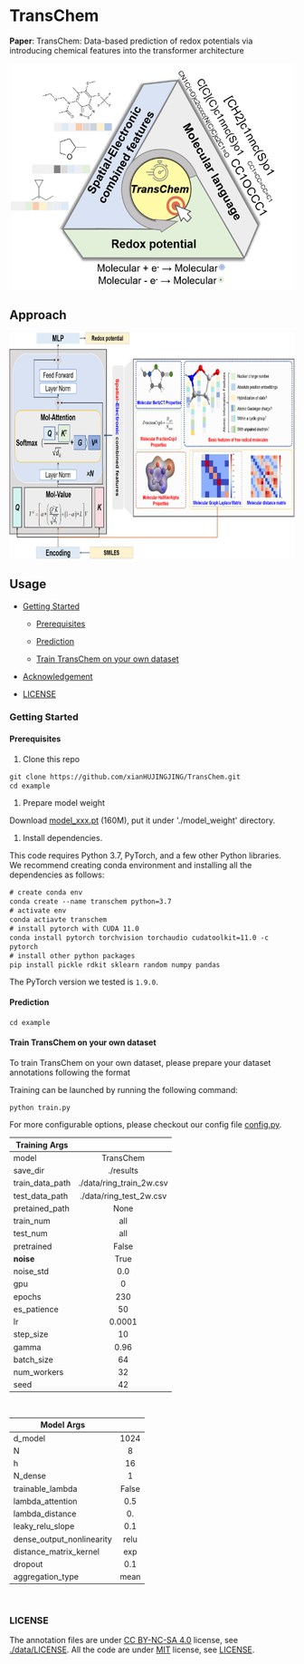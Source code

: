 # TransChem

**Paper**: TransChem: Data-based prediction of redox potentials via introducing chemical features into the transformer architecture

<div align="center">
  <img src="./assets/ToC.png" alt="Table of Contents" width="500" height="400">
</div>



## Approach

<div align="center">
  <img src="./assets/mian_model.png" alt="Approach" width="800" height="400">
</div>

## Usage

- [Getting Started](#getting-started)

  - [Prerequisites](#prerequisites)

  - [Prediction](#prediction)

  - [Train TransChem on your own dataset](#train-transchem-on-your-own-dataset)

- [Acknowledgement](#acknowledgement)

- [LICENSE](#license)

### Getting Started

#### Prerequisites

1.  Clone this repo

<!---->

    git clone https://github.com/xianHUJINGJING/TransChem.git
    cd example

1.  Prepare model weight

Download [model_xxx.pt](https://drive) (160M), put it under './model_weight' directory.

1.  Install dependencies.

This code requires Python 3.7, PyTorch, and a few other Python libraries.
We recommend creating conda environment and installing all the dependencies as follows:

    # create conda env
    conda create --name transchem python=3.7
    # activate env
    conda actiavte transchem
    # install pytorch with CUDA 11.0
    conda install pytorch torchvision torchaudio cudatoolkit=11.0 -c pytorch
    # install other python packages
    pip install pickle rdkit sklearn random numpy pandas

The PyTorch version we tested is `1.9.0`.



#### Prediction

    cd example

#### Train TransChem on your own dataset

To train TransChem on your own dataset, please prepare your dataset annotations following the format


Training can be launched by running the following command:

    python train.py

For more configurable options, please checkout our config file [config.py](config.py).


| **Training Args** | |
| ---- |:-------------:| 
| model | TransChem | 
| save_dir | ./results | 
| train_data_path | ./data/ring_train_2w.csv | 
| test_data_path | ./data/ring_test_2w.csv | 
| pretained_path | None | 
| train_num | all | 
| test_num | all | 
| pretrained | False | 
| **noise** | True | 
| noise_std | 0.0 | 
| gpu | 0 | 
| epochs | 230 | 
| es_patience | 50 | 
| lr | 0.0001 | 
| step_size | 10 | 
| gamma | 0.96 |
| batch_size | 64 |
| num_workers | 32 |
| seed | 42 |
</br>


| **Model Args** | |
| ---- |:-------------:| 
| d_model | 1024 | 
| N | 8 | 
| h | 16 | 
| N_dense | 1 | 
| trainable_lambda | False | 
| lambda_attention | 0.5 | 
| lambda_distance | 0. | 
| leaky_relu_slope | 0.1 | 
| dense_output_nonlinearity | relu | 
| distance_matrix_kernel | exp | 
| dropout | 0.1 | 
| aggregation_type | mean | 
</br>


### LICENSE

The annotation files are under [CC BY-NC-SA 4.0](https://creativecommons.org/licenses/by-nc-sa/4.0/) license, see [./data/LICENSE](data/LICENSE). All the code are under [MIT](https://opensource.org/licenses/MIT) license, see [LICENSE](./LICENSE).

